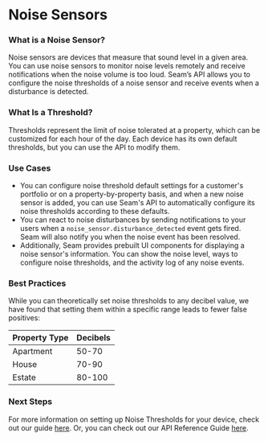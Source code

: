 # Noise Sensors

### What is a Noise Sensor?

Noise sensors are devices that measure that sound level in a given area. You can use noise sensors to monitor noise levels remotely and receive notifications when the noise volume is too loud. Seam’s API allows you to configure the noise thresholds of a noise sensor and receive events when a disturbance is detected.

### What Is a Threshold?

Thresholds represent the limit of noise tolerated at a property, which can be customized for each hour of the day. Each device has its own default thresholds, but you can use the API to modify them.

### Use Cases

* You can configure noise threshold default settings for a customer's portfolio or on a property-by-property basis, and when a new noise sensor is added, you can use Seam's API to automatically configure its noise thresholds according to these defaults.
* You can react to noise disturbances by sending notifications to your users when a `noise_sensor.disturbance_detected` event gets fired. Seam will also notify you when the noise event has been resolved.
* Additionally, Seam provides prebuilt UI components for displaying a noise sensor's information. You can show the noise level, ways to configure noise thresholds, and the activity log of any noise events.

### **Best Practices**

While you can theoretically set noise thresholds to any decibel value, we have found that setting them within a specific range leads to fewer false positives:

| Property Type | Decibels |
| ------------- | -------- |
| Apartment     | 50-70    |
| House         | 70-90    |
| Estate        | 80-100   |

### **Next Steps**

For more information on setting up Noise Thresholds for your device, check out our guide [here](https://www.notion.so/Noise-Sensor-Guide-26c3c3a95ed4428aaf702ff616948696?pvs=21). Or, you can check out our API Reference Guide [here](https://www.notion.so/Noise-Sensor-API-Reference-fb3e1a28ff6240b990d7230edb1dada3?pvs=21).
